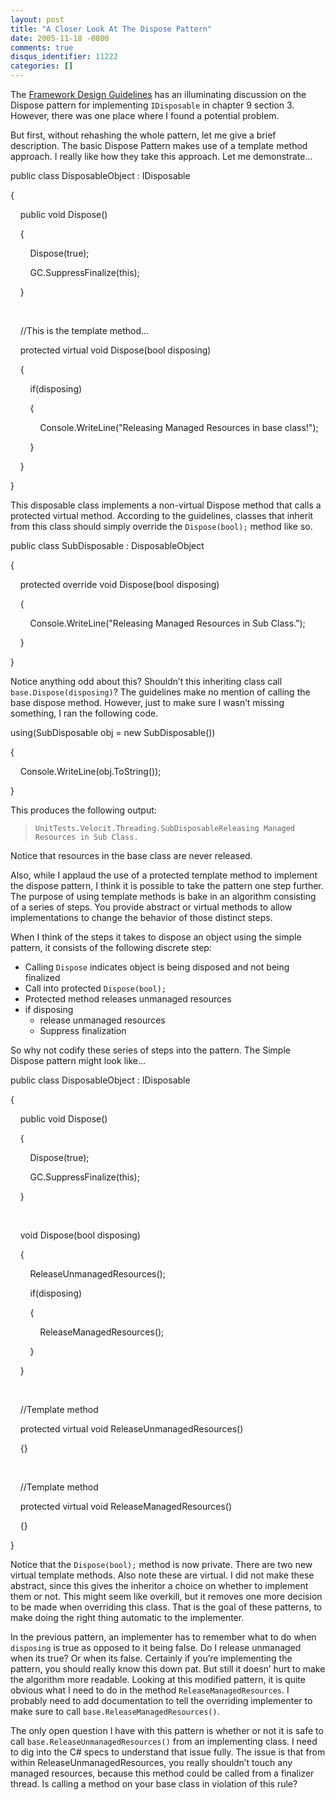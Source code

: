 ```yaml
---
layout: post
title: "A Closer Look At The Dispose Pattern"
date: 2005-11-18 -0800
comments: true
disqus_identifier: 11222
categories: []
---
```

The [Framework Design
Guidelines](http://www.amazon.com/gp/product/0321246756/103-9411210-6787060?v=glance&n=283155&v=glance)
has an illuminating discussion on the Dispose pattern for implementing
`IDisposable` in chapter 9 section 3. However, there was one place where
I found a potential problem.

But first, without rehashing the whole pattern, let me give a brief
description. The basic Dispose Pattern makes use of a template method
approach. I really like how they take this approach. Let me
demonstrate...

public class DisposableObject : IDisposable

{

    public void Dispose()

    {

        Dispose(true);

        GC.SuppressFinalize(this);

    }

 

    //This is the template method...

    protected virtual void Dispose(bool disposing)

    {

        if(disposing)

        {

            Console.WriteLine("Releasing Managed Resources in base
class!");

        }

    }

}

This disposable class implements a non-virtual Dispose method that calls
a protected virtual method. According to the guidelines, classes that
inherit from this class should simply override the `Dispose(bool);`
method like so.

public class SubDisposable : DisposableObject

{

    protected override void Dispose(bool disposing)

    {

        Console.WriteLine("Releasing Managed Resources in Sub Class.");

    }

}

Notice anything odd about this? Shouldn’t this inheriting class call
`base.Dispose(disposing)`? The guidelines make no mention of calling the
base dispose method. However, just to make sure I wasn’t missing
something, I ran the following code.

using(SubDisposable obj = new SubDisposable())

{

    Console.WriteLine(obj.ToString());

}

This produces the following output:

>     UnitTests.Velocit.Threading.SubDisposableReleasing Managed Resources in Sub Class.

Notice that resources in the base class are never released.

Also, while I applaud the use of a protected template method to
implement the dispose pattern, I think it is possible to take the
pattern one step further. The purpose of using template methods is bake
in an algorithm consisting of a series of steps. You provide abstract or
virtual methods to allow implementations to change the behavior of those
distinct steps.

When I think of the steps it takes to dispose an object using the simple
pattern, it consists of the following discrete step:

-   Calling `Dispose` indicates object is being disposed and not being
    finalized
-   Call into protected `Dispose(bool);`
-   Protected method releases unmanaged resources
-   if disposing
    -   release unmanaged resources
    -   Suppress finalization

So why not codify these series of steps into the pattern. The Simple
Dispose pattern might look like...

public class DisposableObject : IDisposable

{

    public void Dispose()

    {

        Dispose(true);

        GC.SuppressFinalize(this);

    }

 

    void Dispose(bool disposing)

    {

        ReleaseUnmanagedResources();

        if(disposing)

        {

            ReleaseManagedResources();

        }

    }

 

    //Template method

    protected virtual void ReleaseUnmanagedResources()

    {}

 

    //Template method

    protected virtual void ReleaseManagedResources()

    {}

}

Notice that the `Dispose(bool);` method is now private. There are two
new virtual template methods. Also note these are virtual. I did not
make these abstract, since this gives the inheritor a choice on whether
to implement them or not. This might seem like overkill, but it removes
one more decision to be made when overriding this class. That is the
goal of these patterns, to make doing the right thing automatic to the
implementer.

In the previous pattern, an implementer has to remember what to do when
`disposing` is true as opposed to it being false. Do I release unmanaged
when its true? Or when its false. Certainly if you’re implementing the
pattern, you should really know this down pat. But still it doesn’ hurt
to make the algorithm more readable. Looking at this modified pattern,
it is quite obvious what I need to do in the method
`ReleaseManagedResources`. I probably need to add documentation to tell
the overriding implementer to make sure to call
`base.ReleaseManagedResources()`.

The only open question I have with this pattern is whether or not it is
safe to call `base.ReleaseUnmanagedResources()` from an implementing
class. I need to dig into the C\# specs to understand that issue fully.
The issue is that from within ReleaseUnmanagedResources, you really
shouldn’t touch any managed resources, because this method could be
called from a finalizer thread. Is calling a method on your base class
in violation of this rule?

